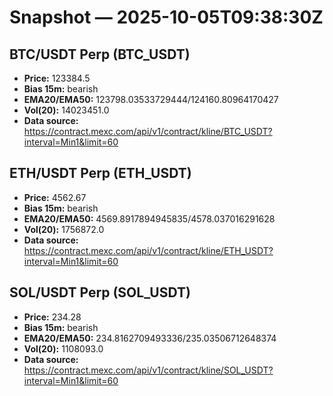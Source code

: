 # Snapshot — 2025-10-05T09:38:30Z

## BTC/USDT Perp (BTC_USDT)
- **Price:** 123384.5
- **Bias 15m:** bearish
- **EMA20/EMA50:** 123798.03533729444/124160.80964170427
- **Vol(20):** 14023451.0
- **Data source:** https://contract.mexc.com/api/v1/contract/kline/BTC_USDT?interval=Min1&limit=60

## ETH/USDT Perp (ETH_USDT)
- **Price:** 4562.67
- **Bias 15m:** bearish
- **EMA20/EMA50:** 4569.8917894945835/4578.037016291628
- **Vol(20):** 1756872.0
- **Data source:** https://contract.mexc.com/api/v1/contract/kline/ETH_USDT?interval=Min1&limit=60

## SOL/USDT Perp (SOL_USDT)
- **Price:** 234.28
- **Bias 15m:** bearish
- **EMA20/EMA50:** 234.8162709493336/235.03506712648374
- **Vol(20):** 1108093.0
- **Data source:** https://contract.mexc.com/api/v1/contract/kline/SOL_USDT?interval=Min1&limit=60
